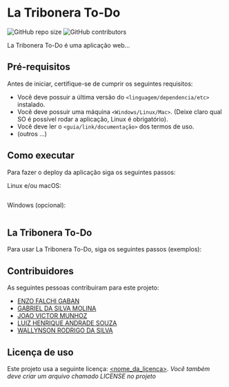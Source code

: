 # La Tribonera To-Do

<!--- Exemplos de badges. Acesse https://shields.io para outras opções. Você pode querer incluir informações de dependencias, build, testes, licença, etc. --->
![GitHub repo size](https://img.shields.io/github/repo-size/hsborges/progweb-template)
![GitHub contributors](https://img.shields.io/github/contributors/hsborges/progweb-template)

La Tribonera To-Do é uma aplicação web...

## Pré-requisitos

Antes de iniciar, certifique-se de cumprir os seguintes requisitos:
<!--- Estes são alguns exemplos de requisitos. Adicione, duplique e remove como necessário --->
* Você deve possuir a última versão do `<linguagem/dependencia/etc>` instalado.
* Você deve possuir uma máquina `<Windows/Linux/Mac>`. (Deixe claro qual SO é possível rodar a aplicação, Linux é obrigatório).
* Você deve ler o `<guia/link/documentação>` dos termos de uso.
* (outros ...)

## Como executar

Para fazer o deploy da aplicação siga os seguintes passos:

Linux e/ou macOS:
```

```

Windows (opcional):
```

```

## La Tribonera To-Do

Para usar La Tribonera To-Do, siga os seguintes passos (exemplos):

## Contribuidores

As seguintes pessoas contribuiram para este projeto:

* [ENZO FALCHI GABAN](https://github.com/egaban)
* [GABRIEL DA SILVA MOLINA](https://github.com/gabrielmolinex)
* [JOAO VICTOR MUNHOZ](https://github.com/JoaoMunhoz01)
* [LUIZ HENRIQUE ANDRADE SOUZA](https://github.com/LuizHSouza)
* [WALLYNSON RODRIGO DA SILVA](https://github.com/wrodrigosilva)




## Licença de uso

<!--- Se não tiver certeza de qual, verifique este site: https://choosealicense.com/--->
Este projeto usa a seguinte licença: [<nome_da_licenca>](<link>).
*Você também deve criar um arquivo chamado LICENSE no projeto*
